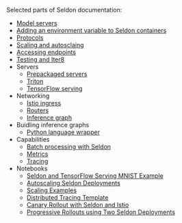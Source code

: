 Selected parts of Seldon documentation:


* [Model servers](https://docs.seldon.io/projects/seldon-core/en/latest/servers/overview.html)
* [Adding an environment variable to Seldon containers](https://docs.seldon.io/projects/seldon-core/en/latest/reference/helm.html)
* [Protocols](https://docs.seldon.io/projects/seldon-core/en/latest/graph/protocols.html#rest-and-grpc-seldon-protocol)
* [Scaling and autosclaing](https://docs.seldon.io/projects/seldon-core/en/latest/graph/scaling.html)
* [Accessing endpoints](https://docs.seldon.io/projects/seldon-core/en/latest/workflow/serving.html)
* [Testing and Iter8](https://docs.seldon.io/projects/seldon-core/en/latest/rollouts/abtests.html)
* Servers
    * [Prepackaged servers](https://docs.seldon.io/projects/seldon-core/en/latest/production/optimization.html)
    * [Triton](https://docs.seldon.io/projects/seldon-core/en/latest/servers/triton.html)
    * [TensorFlow serving](https://docs.seldon.io/projects/seldon-core/en/latest/servers/tensorflow.html)
* Networking
    * [Istio ingress](https://docs.seldon.io/projects/seldon-core/en/latest/ingress/istio.html)
    * [Routers](https://docs.seldon.io/projects/seldon-core/en/latest/analytics/routers.html)
    * [Inference graph](https://docs.seldon.io/projects/seldon-core/en/latest/graph/inference-graph.html)
* Buidling inference graphs
    * [Python language wrapper](https://docs.seldon.io/projects/seldon-core/en/latest/python/index.html#)
* Capabilities
    * [Batch processing with Seldon](https://docs.seldon.io/projects/seldon-core/en/latest/servers/batch.html)
    * [Metrics](https://docs.seldon.io/projects/seldon-core/en/latest/analytics/analytics.html)
    * [Tracing](https://docs.seldon.io/projects/seldon-core/en/latest/graph/distributed-tracing.html)
* Notebooks
    * [Seldon and TensorFlow Serving MNIST Example](https://docs.seldon.io/projects/seldon-core/en/latest/examples/tensorrt.html)
    * [Autoscaling Seldon Deployments](https://docs.seldon.io/projects/seldon-core/en/latest/examples/autoscaling_example.html)
    * [Scaling Examples](https://docs.seldon.io/projects/seldon-core/en/latest/examples/scale.html)
    * [Distributed Tracing Template](https://docs.seldon.io/projects/seldon-core/en/latest/examples/tracing.html)
    * [Canary Rollout with Seldon and Istio](https://docs.seldon.io/projects/seldon-core/en/latest/examples/istio_canary.html)
    * [Progressive Rollouts using Two Seldon Deployments](https://docs.seldon.io/projects/seldon-core/en/latest/examples/iter8-separate.html)